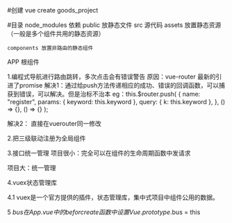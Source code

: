 #创建
vue create goods_project

#目录
node_modules 依赖
public 放静态文件
src 源代码
    assets 放置静态资源（一般是多个组件共用的静态资源）

    components 放置非路由的静态组件

APP 根组件

1.编程式导航进行路由跳转，多次点击会有错误警告
原因：vue-router  最新的引进了promise
解决1：通过给push方法传递相应的成功、错误的回调函数，可以捕获到错误，可以解决。但是治标不治本
eg：this.$router.push(
        {
          name: "register",
          params: { keyword: this.keyword },
          query: { k: this.keyword },
        },
        () => {},
        () => {}
      );

解决2：
直接在vuerouter同一修改


2.把三级联动注册为全局组件

3.接口统一管理
项目很小：完全可以在组件的生命周期函数中发请求

项目大：统一管理

4.vuex状态管理库

4.1 vuex是一个官方提供的插件，状态管理库，集中式项目中组件公用的数据。

5 $bus 在App.vue中的beforcreate函数中设置Vue.prototype.$bus = this

